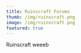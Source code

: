 ```yaml
---
title: Ruinscraft Forums
thumb: /img/ruinscraft.png
image: /img/ruinscraft.png
featured: true
---
```

Ruinscraft weeeb
